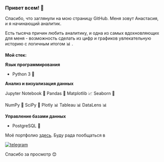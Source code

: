 ### Привет всем! 👋
Спасибо, что заглянули на мою страницу GitHub.
Меня зовут Анастасия, и я начинающий аналитик. 

Есть тысяча причин любить аналитику, и одна из самых вдохновляющих для меня - возможность сделать из цифр и графиков увлекательную историю с логичным итогом 📊 .

**Мой стек:**

**Язык программирования**

 - Python 3 🐍

**Анализ и визуализация данных**

Jupyter Notebook 📔 Pandas 🐼 Matplotlib 📈 Seaborn 🌅

NumPy 🧮 SciPy  🧮 Plotly 📊 Tableau 📊 DataLens 📊

**Управление базами данных**

 - PostgreSQL 📂


Моё портфолио [здесь](https://github.com/D-A-Y8/Portfolio). Буду рада пообщаться в 

[![telegram](https://img.shields.io/badge/telegram-26A5E4?logo=telegram&logoColor=white&style=for-the-badge)](https://t.me/An_dy23)

Спасибо за просмотр 😊

<!--
**D-A-Y8/D-A-Y8** is a ✨ _special_ ✨ repository because its `README.md` (this file) appears on your GitHub profile.

Here are some ideas to get you started:

- 🔭 I’m currently working on ...
- 🌱 I’m currently learning ...
- 👯 I’m looking to collaborate on ...
- 🤔 I’m looking for help with ...
- 💬 Ask me about ...
- 📫 How to reach me: ...
- 😄 Pronouns: ...
- ⚡ Fun fact: ...
-->

